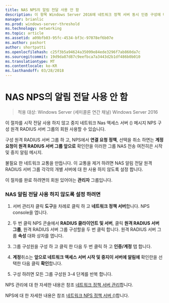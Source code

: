 ```yaml
---
title: NAS NPS의 알림 전달 사용 안 함
description: 이 항목 Windows Server 2016에 네트워크 정책 서버 동시 인증 구성에 대해 설명 합니다.
manager: brianlic
ms.prod: windows-server-threshold
ms.technology: networking
ms.topic: article
ms.assetid: a09bfb03-95fc-4534-bf3c-97078ef6b07e
ms.author: pashort
author: shortpatti
ms.openlocfilehash: c25f3b5a94624a35099e84ede3296f7ab860da7c
ms.sourcegitcommit: 19d9da87d87c9eefbca7a3443d2b1df486b0b010
ms.translationtype: MT
ms.contentlocale: ko-KR
ms.lasthandoff: 03/28/2018
---
```

# <a name="disable-nas-notification-forwarding-in-nps"></a>NAS NPS의 알림 전달 사용 안 함

>적용 대상: Windows Server (세미콜론 연간 채널) Windows Server 2016

이 절차를 시작 전달 사용 하지 않고 중지 네트워크 Nas 액세스 서버 () 메시지 NPS 구성 원격 RADIUS 서버 그룹의 회원 사용할 수 있습니다.

구성 원격 RADIUS 서버 그룹 하 고, NPS에서 **연결 요청 정책**, 선택을 취소 하면는 **계정 요청이 원격 RADIUS 서버 그룹 앞으로** 확인란을 이러한 그룹 NAS 전송 여전히은 시작 및 중지 알림 메시지. 

불필요 한 네트워크 교통을 만듭니다. 이 교통을 제거 하려면 NAS 알림 전달 원격 RADIUS 서버 그룹 각각의 개별 서버에 대 한 사용 하지 않도록 설정 합니다.

이 절차를 완료 하려면의 회원 있어야는 **관리자** 그룹입니다.

### <a name="to-disable-nas-notification-forwarding"></a>NAS 알림 전달 사용 하지 않도록 설정 하려면

1. 서버 관리자 클릭 **도구**을 차례로 클릭 하 고 **네트워크 정책 서버**합니다. NPS console을 엽니다.

2. 두 번 클릭 NPS 콘솔에서 **RADIUS 클라이언트 및 서버**, 클릭 **원격 RADIUS 서버 그룹**, 원격 RADIUS 서버 그룹 구성할을 두 번 클릭 합니다. 원격 RADIUS 서버 그룹 **속성** 대화 상자를 엽니다.

3. 그룹 구성원을 구성 하 고 클릭 한 다음 두 번 클릭 하 고 **인증/계정** 탭 합니다.

4. **계정**취소는 **앞으로 네트워크 액세스 서버 시작 및 중지이 서버에 알림에** 확인란을 선택한 다음 클릭 **확인**합니다.

5. 구성 하려면 모든 그룹 구성원 3-4 단계를 반복 합니다.

NPS 관리에 대 한 자세한 내용은 참조 [네트워크 정책 서버 관리](nps-manage-top.md)합니다.

NPS에 대 한 자세한 내용은 참조 [네트워크 NPS 정책 서버 ()](nps-top.md)합니다.
